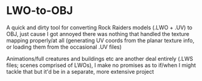# LWO-to-OBJ

A quick and dirty tool for converting Rock Raiders models (.LWO + .UV) to OBJ, just cause I got annoyed there was nothing that handled the texture mapping properly/at all (generating UV coords from the planar texture info, or loading them from the occasional .UV files)

Animations/full creatures and buildings etc are another deal entirely (.LWS files; scenes comprised of LWOs), I make no promises as to if/when I might tackle that but it'd be in a separate, more extensive project
